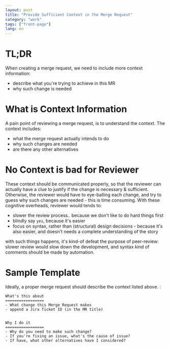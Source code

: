 ```yaml
---
layout: post
title: "Provide Sufficient Context in the Merge Request"
category: "work"
tags: ["front-page"]
lang: en
---
```


# TL;DR
When creating a merge request, we need to include more context information:

- describe what you're trying to achieve in this MR
- why such change is needed

# What is Context Information
A pain point of reviewing a merge request, is to understand the context. The context includes:

- what the merge request actually intends to do
- why such changes are needed
- are there any other alternatives

# No Context is bad for Reviewer

These context should be communicated properly, so that the reviewer can actually have a clue to justify if the change is necessary & sufficient. Otherwise, the reviewer would have to eye-balling each change, and try to guess why such changes are needed - this is time consuming. With these cognitive overheads, reviewer would tends to:

- slower the review process.. because we don't like to do hard things first
- blindly say `yes`, because it's easier
- focus on syntax, rather than (structural) design decisions - because it's also easier, and doesn't needs a complete understanding of the story

with such things happens, it's kind-of defeat the purpose of peer-review: slower review would slow down the development, and syntax kind of comments should be made by automation.

# Sample Template
Ideally, a proper merge request should describe the context listed above. :

```
What's this about
=================
- What change this Merge Request makes
- append a Jira Ticket ID (in the MR title)
  
  
Why I do it
=================
- Why do you need to make such change?
- If you're fixing an issue, what's the cause of issue?
- If have, what other alternatives have I considered?
```
